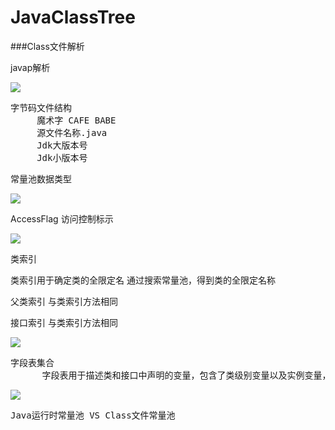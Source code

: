 # JavaClassTree
###Class文件解析

javap解析


![](https://i.imgur.com/HwQ83NJ.png)

<pre>
字节码文件结构
     魔术字 CAFE BABE
     源文件名称.java
     Jdk大版本号
     Jdk小版本号
</pre>

常量池数据类型

![](https://i.imgur.com/6LBXIpD.png)


AccessFlag 访问控制标示

![](https://i.imgur.com/Hcf4imB.png)


类索引

类索引用于确定类的全限定名
通过搜索常量池，得到类的全限定名称


父类索引
与类索引方法相同

接口索引
与类索引方法相同

![](https://i.imgur.com/gWffcrk.png)

<pre>
字段表集合
      字段表用于描述类和接口中声明的变量，包含了类级别变量以及实例变量，但是不包括方法内部声明的局部变量。
</pre>

![](https://i.imgur.com/91gXYOd.png)

<pre>
Java运行时常量池 VS Class文件常量池
</pre>

